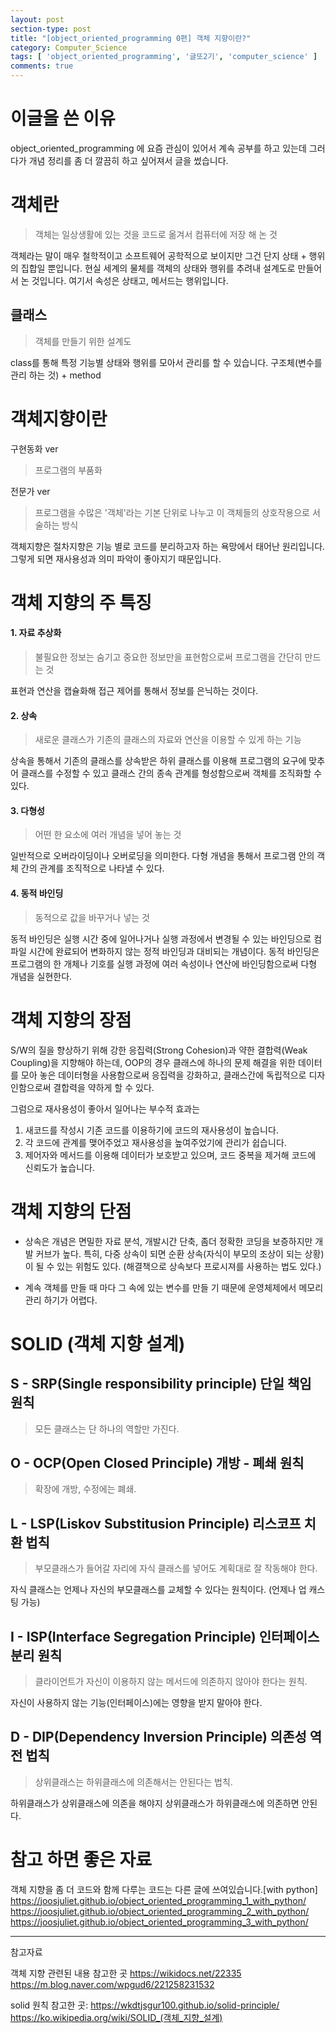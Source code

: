 ```yaml
---
layout: post
section-type: post
title: "[object_oriented_programming 0편] 객체 지향이란?"
category: Computer_Science
tags: [ 'object_oriented_programming', '글또2기', 'computer_science' ]
comments: true
---
```


# 이글을 쓴 이유
object_oriented_programming 에 요즘 관심이 있어서 계속 공부를 하고 있는데 그러다가 개념 정리를 좀 더 깔끔히 하고 싶어져서 글을 썼습니다.


# 객체란
> 객체는 일상생활에 있는 것을 코드로 옮겨서 컴퓨터에 저장 해 논 것

객체라는 말이 매우 철학적이고 소프트웨어 공학적으로 보이지만 그건 단지 상태 + 행위의 집합일 뿐입니다.
현실 세계의 물체를 객체의 상태와 행위를 추려내 설계도로 만들어서 논 것입니다.
여기서 속성은 상태고, 메서드는 행위입니다.

## 클래스
>객체를 만들기 위한 설계도

class를 통해 특정 기능별 상태와 행위를 모아서 관리를 할 수 있습니다.
구조체(변수를 관리 하는 것) + method


# 객체지향이란

구현동화 ver
> 프로그램의 부품화

전문가 ver
>프로그램을 수많은 '객체'라는 기본 단위로 나누고 이 객체들의 상호작용으로 서술하는 방식

객체지향은 절차지향은 기능 별로 코드를 분리하고자 하는 욕망에서 태어난 원리입니다. 그렇게 되면 재사용성과 의미 파악이 좋아지기 때문입니다.


# 객체 지향의 주 특징

#### 1. 자료 추상화
>불필요한 정보는 숨기고 중요한 정보만을 표현함으로써 프로그램을 간단히 만드는 것

표현과 연산을 캡슐화해 접근 제어를 통해서 정보를 은닉하는 것이다.

#### 2. 상속
> 새로운 클래스가 기존의 클래스의 자료와 연산을 이용할 수 있게 하는 기능

상속을 통해서 기존의 클래스를 상속받은 하위 클래스를 이용해 프로그램의 요구에 맞추어 클래스를 수정할 수 있고 클래스 간의 종속 관계를 형성함으로써 객체를 조직화할 수 있다.

#### 3. 다형성
> 어떤 한 요소에 여러 개념을 넣어 놓는 것

일반적으로 오버라이딩이나 오버로딩을 의미한다. 다형 개념을 통해서 프로그램 안의 객체 간의 관계를 조직적으로 나타낼 수 있다.

#### 4. 동적 바인딩
> 동적으로 값을 바꾸거나 넣는 것

동적 바인딩은 실행 시간 중에 일어나거나 실행 과정에서 변경될 수 있는 바인딩으로 컴파일 시간에 완료되어 변화하지 않는 정적 바인딩과 대비되는 개념이다. 동적 바인딩은 프로그램의 한 개체나 기호를 실행 과정에 여러 속성이나 연산에 바인딩함으로써 다형 개념을 실현한다.


# 객체 지향의 장점

S/W의 질을 향상하기 위해 강한 응집력(Strong Cohesion)과 약한 결합력(Weak Coupling)을 지향해야 하는데, OOP의 경우 클래스에 하나의 문제 해결을 위한 데이터를 모아 놓은 데이터형을 사용함으로써 응집력을 강화하고, 클래스간에 독립적으로 디자인함으로써 결합력을 약하게 할 수 있다.

그럼으로 재사용성이 좋아서 일어나는 부수적 효과는

1. 새코드를 작성시 기존 코드를 이용하기에 코드의 재사용성이 높습니다.
2. 각 코드에 관계를 맺어주었고 재사용성을 높여주었기에 관리가 쉽습니다.
3. 제어자와 메서드를 이용해 데이터가 보호받고 있으며, 코드 중복을 제거해 코드에 신뢰도가 높습니다.


# 객체 지향의 단점
- 상속은 개념은 면밀한 자료 분석, 개발시간 단축, 좀더 정확한 코딩을 보증하지만 개발 커브가 높다. 특히, 다중 상속이 되면 순환 상속(자식이 부모의 조상이 되는 상황)이 될 수 있는 위험도 있다. (해결책으로 상속보다 프로시져를 사용하는 법도 있다.)

- 계속 객체를 만들 때 마다 그 속에 있는 변수를 만들 기 때문에 운영체제에서 메모리 관리 하기가 어렵다.


# SOLID (객체 지향 설계)

## S - SRP(Single responsibility principle) 단일 책임 원칙
> 모든 클래스는 단 하나의 역할만 가진다.

## O - OCP(Open Closed Principle) 개방 - 폐쇄 원칙
> 확장에 개방, 수정에는 폐쇄.

## L - LSP(Liskov Substitusion Principle) 리스코프 치환 법칙
> 부모클래스가 들어갈 자리에 자식 클래스를 넣어도 계획대로 잘 작동해야 한다.

자식 클래스는 언제나 자신의 부모클래스를 교체할 수 있다는 원칙이다.
(언제나 업 캐스팅 가능)

## I - ISP(Interface Segregation Principle) 인터페이스 분리 원칙
> 클라이언트가 자신이 이용하지 않는 메서드에 의존하지 않아야 한다는 원칙.

자신이 사용하지 않는 기능(인터페이스)에는 영향을 받지 말아야 한다.

## D - DIP(Dependency Inversion Principle) 의존성 역전 법칙
> 상위클래스는 하위클래스에 의존해서는 안된다는 법칙.

하위클래스가 상위클래스에 의존을 해야지 상위클래스가 하위클래스에 의존하면 안된다.

# 참고 하면 좋은 자료

객체 지향을 좀 더 코드와 함께 다루는 코드는 다른 글에 쓰여있습니다.[with python]
https://joosjuliet.github.io/object_oriented_programming_1_with_python/
https://joosjuliet.github.io/object_oriented_programming_2_with_python/
https://joosjuliet.github.io/object_oriented_programming_3_with_python/


---

참고자료

객체 지향 관련된 내용 참고한 곳
https://wikidocs.net/22335
https://m.blog.naver.com/wpgud6/221258231532

solid 원칙 참고한 곳:
https://wkdtjsgur100.github.io/solid-principle/
https://ko.wikipedia.org/wiki/SOLID_(객체_지향_설계)
